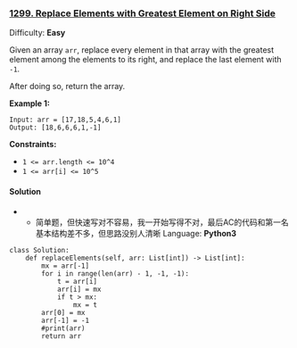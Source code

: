### [1299\. Replace Elements with Greatest Element on Right Side](https://leetcode.com/contest/biweekly-contest-16/problems/replace-elements-with-greatest-element-on-right-side/)

Difficulty: **Easy**

Given an array `arr`, replace every element in that array with the greatest element among the elements to its right, and replace the last element with `-1`.

After doing so, return the array.

**Example 1:**

```
Input: arr = [17,18,5,4,6,1]
Output: [18,6,6,6,1,-1]
```

**Constraints:**

*   `1 <= arr.length <= 10^4`
*   `1 <= arr[i] <= 10^5`

#### Solution
- - 简单题，但快速写对不容易，我一开始写得不对，最后AC的代码和第一名基本结构差不多，但思路没别人清晰
Language: **Python3**

```python3
class Solution:
    def replaceElements(self, arr: List[int]) -> List[int]:
        mx = arr[-1]
        for i in range(len(arr) - 1, -1, -1):
            t = arr[i]
            arr[i] = mx
            if t > mx:
                mx = t
        arr[0] = mx
        arr[-1] = -1
        #print(arr)
        return arr
```